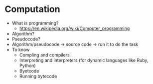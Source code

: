 #  Computation
  - What is programming?
    - https://en.wikipedia.org/wiki/Computer_programming
  - Algorithm?
  - Pseudocode?
  - Algorithm/pseudocode -> source code -> run it to do the task
- To know
  - Compling and compilers
  - Interpreting and interpreters (for dynamic languages like Ruby, Python)
  - Byetcode
  - Running bytecode
